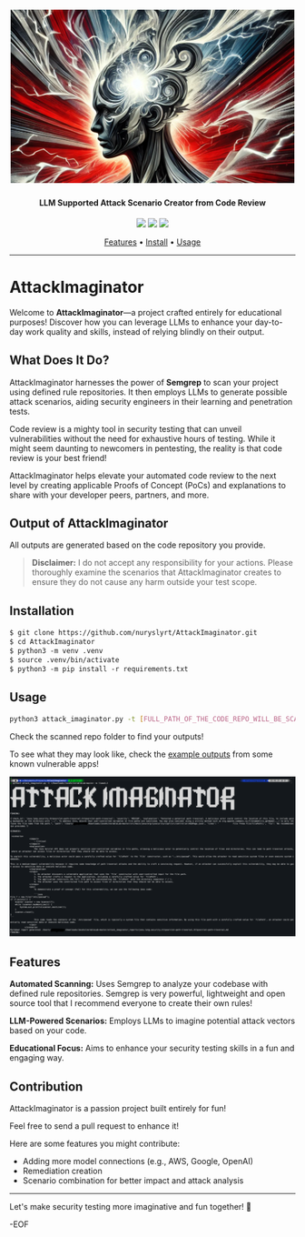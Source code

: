 <h1 align="center">
  <img src="https://raw.githubusercontent.com/nuryslyrt/AttackImaginator/refs/heads/main/attackimaginator.png" alt="subfinder" width="500px">
  <br>
</h1>

<h4 align="center">LLM Supported Attack Scenario Creator from Code Review</h4>


<p align="center">
<a href="https://github.com/nuryslyrt/AttackImaginator/issues"><img src="https://img.shields.io/badge/contributions-welcome-brightgreen.svg?style=flat"></a>
<a href="https://x.com/nuryslyrt"><img src="https://img.shields.io/twitter/follow/nuryslyrt.svg?logo=twitter"></a>
<a href="https://www.linkedin.com/in/nuryesilyurt"><img src="https://img.shields.io/badge/LinkedIn-blue?logo=linkedin&logoColor=white&style=for-the-bad"></a>
</p>

<p align="center">
  <a href="#features">Features</a> •
  <a href="#installation">Install</a> •
  <a href="#usage">Usage</a>
</p>

---

# AttackImaginator

Welcome to **AttackImaginator**—a project crafted entirely for educational purposes! Discover how you can leverage LLMs to enhance your day-to-day work quality and skills, instead of relying blindly on their output.

## What Does It Do?

AttackImaginator harnesses the power of **Semgrep** to scan your project using defined rule repositories. It then employs LLMs to generate possible attack scenarios, aiding security engineers in their learning and penetration tests.

Code review is a mighty tool in security testing that can unveil vulnerabilities without the need for exhaustive hours of testing. While it might seem daunting to newcomers in pentesting, the reality is that code review is your best friend!

AttackImaginator helps elevate your automated code review to the next level by creating applicable Proofs of Concept (PoCs) and explanations to share with your developer peers, partners, and more.

## Output of AttackImaginator

All outputs are generated based on the code repository you provide.

> **Disclaimer:** I do not accept any responsibility for your actions. Please thoroughly examine the scenarios that AttackImaginator creates to ensure they do not cause any harm outside your test scope.

## Installation

```
$ git clone https://github.com/nuryslyrt/AttackImaginator.git
$ cd AttackImaginator
$ python3 -m venv .venv
$ source .venv/bin/activate
$ python3 -m pip install -r requirements.txt
```

## Usage

```bash
python3 attack_imaginator.py -t [FULL_PATH_OF_THE_CODE_REPO_WILL_BE_SCANNED] -m [THE_MODEL_THAT_DEPLOYED_ON_YOUR_OLLAMA]
```
Check the scanned repo folder to find your outputs!

To see what they may look like, check the [example outputs](https://github.com/nuryslyrt/AttackImaginator/tree/main/Examples) from some known vulnerable apps!

![Example terminal](https://raw.githubusercontent.com/nuryslyrt/AttackImaginator/refs/heads/main/example_terminal_output.png)


## Features

**Automated Scanning:** Uses Semgrep to analyze your codebase with defined rule repositories. Semgrep is very powerful, lightweight and open source tool that I recommend everyone to create their own rules!

**LLM-Powered Scenarios:** Employs LLMs to imagine potential attack vectors based on your code.

**Educational Focus:** Aims to enhance your security testing skills in a fun and engaging way.




## Contribution

AttackImaginator is a passion project built entirely for fun!

Feel free to send a pull request to enhance it!

Here are some features you might contribute:

- Adding more model connections (e.g., AWS, Google, OpenAI)
- Remediation creation
- Scenario combination for better impact and attack analysis

---

Let's make security testing more imaginative and fun together! 🚀

-EOF
